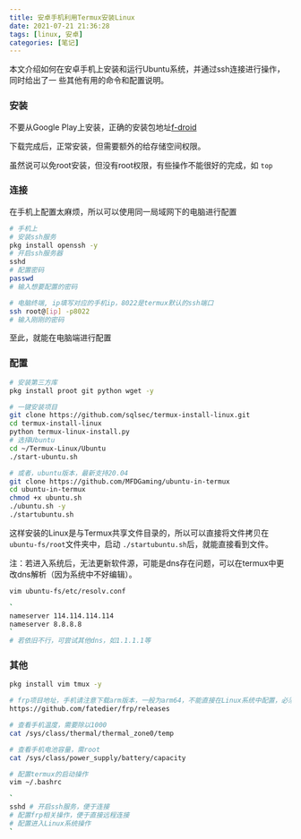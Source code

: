 ```yaml
---
title: 安卓手机利用Termux安装Linux
date: 2021-07-21 21:36:28
tags: [linux, 安卓]
categories: [笔记]
---
```

本文介绍如何在安卓手机上安装和运行Ubuntu系统，并通过ssh连接进行操作，同时给出了一
些其他有用的命令和配置说明。

<!-- more -->

### 安装

不要从Google Play上安装，正确的安装包地址[f-droid](https://f-droid.org/packages/com.termux/)

下载完成后，正常安装，但需要额外的给存储空间权限。

虽然说可以免root安装，但没有root权限，有些操作不能很好的完成，如 `top`

### 连接

在手机上配置太麻烦，所以可以使用同一局域网下的电脑进行配置

```bash
# 手机上
# 安装ssh服务
pkg install openssh -y
# 开启ssh服务器
sshd
# 配置密码
passwd
# 输入想要配置的密码

# 电脑终端, ip填写对应的手机ip，8022是termux默认的ssh端口
ssh root@[ip] -p8022
# 输入刚刚的密码
```

至此，就能在电脑端进行配置

### 配置

```bash
# 安装第三方库
pkg install proot git python wget -y

# 一键安装项目
git clone https://github.com/sqlsec/termux-install-linux.git
cd termux-install-linux
python termux-linux-install.py
# 选择Ubuntu
cd ~/Termux-Linux/Ubuntu
./start-ubuntu.sh

# 或者，ubuntu版本，最新支持20.04
git clone https://github.com/MFDGaming/ubuntu-in-termux
cd ubuntu-in-termux
chmod +x ubuntu.sh
./ubuntu.sh -y
./startubuntu.sh
```

这样安装的Linux是与Termux共享文件目录的，所以可以直接将文件拷贝在 `ubuntu-fs/root`文件夹中，启动 `./startubuntu.sh`后，就能直接看到文件。

注：若进入系统后，无法更新软件源，可能是dns存在问题，可以在termux中更改dns解析（因为系统中不好编辑）。

```bash
vim ubuntu-fs/etc/resolv.conf

`
nameserver 114.114.114.114
nameserver 8.8.8.8
`
# 若依旧不行，可尝试其他dns，如1.1.1.1等
```

### 其他

```bash
pkg install vim tmux -y

# frp项目地址，手机请注意下载arm版本，一般为arm64，不能直接在Linux系统中配置，必须得在Termux中操作
https://github.com/fatedier/frp/releases

# 查看手机温度，需要除以1000
cat /sys/class/thermal/thermal_zone0/temp

# 查看手机电池容量，需root
cat /sys/class/power_supply/battery/capacity

# 配置termux的启动操作
vim ~/.bashrc

`
sshd # 开启ssh服务，便于连接
# 配置frp相关操作，便于直接远程连接
# 配置进入Linux系统操作
`
```
